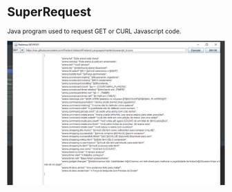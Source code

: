 # SuperRequest
Java program used to request GET or CURL Javascript code.

![alt text](https://raw.githubusercontent.com/RedstoneAlmeida/SuperRequest/master/media/Screenshot_28.png)
